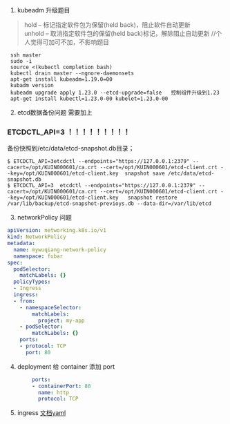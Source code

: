 1. kubeadm 升级题目
>  hold – 标记指定软件包为保留(held back)，阻止软件自动更新         
>  unhold – 取消指定软件包的保留(held back)标记，解除阻止自动更新        //个人觉得可加可不加，不影响题目
```
 ssh master
 sudo -i
 source <(kubectl completion bash)
 kubectl drain master --ngnore-daemonsets
 apt-get install kubeadm=1.19.0=00
 kubadm version
 kubeadm upgrade apply 1.23.0 --etcd-upgrade=false   控制组件升级到1.23
 apt-get install kubectl=1.23.0-00 kubelet=1.23.0-00
 ```
  
 2. etcd数据备份问题
 需要加上 
 ### ETCDCTL_API=3    ！！！！！！！！！
 备份快照到/etc/data/etcd-snapshot.db目录；  
 ```
 $ ETCDCTL_API=3etcdctl --endpoints="https://127.0.0.1:2379" --cacert=/opt/KUIN000601/ca.crt --cert=/opt/KUIN000601/etcd-client.crt --key=/opt/KUIN000601/etcd-client.key  snapshot save /etc/data/etcd-snapshot.db  
 $ ETCDCTL_API=3  etcdctl --endpoints="https://127.0.0.1:2379" --cacert=/opt/KUIN000601/ca.crt --cert=/opt/KUIN000601/etcd-client.crt --key=/opt/KUIN000601/etcd-client.key   snapshot restore /var/lib/backup/etcd-snapshot-previoys.db --data-dir=/var/lib/etcd
 ```
 3. networkPolicy 问题
```yaml
apiVersion: networking.k8s.io/v1
kind: NetworkPolicy
metadata:
  name: mywuqiang-network-policy
  namespace: fubar
spec:
  podSelector:
    matchLabels: {}
  policyTypes:
  - Ingress
  ingress:
  - from:
    - namespaceSelector:
        matchLabels:
          project: my-app
    - podSelector:
        matchLabels: {}
    ports:
    - protocol: TCP
      port: 80
```
4. deployment 给 container 添加 port
```yaml
        ports:
        - containerPort: 80
          name: http
          protocol: TCP
 ```
 5. ingress
 [文档yaml](https://kubernetes.io/docs/concepts/services-networking/ingress/)
